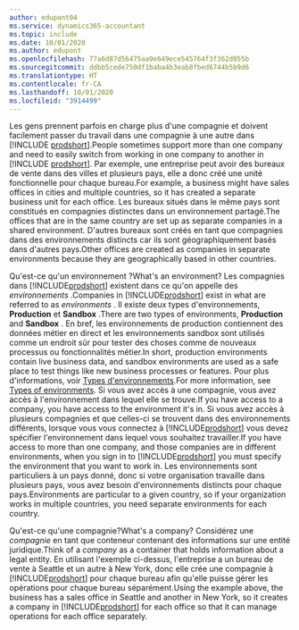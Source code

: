 ```yaml
---
author: edupont04
ms.service: dynamics365-accountant
ms.topic: include
ms.date: 10/01/2020
ms.author: edupont
ms.openlocfilehash: 77a6d87d56475aa9e649ece545764f3f362d055b
ms.sourcegitcommit: ddbb5cede750df1baba4b3eab8fbed6744b5b9d6
ms.translationtype: HT
ms.contentlocale: fr-CA
ms.lasthandoff: 10/01/2020
ms.locfileid: "3914499"
---
```

<span data-ttu-id="486b8-101">Les gens prennent parfois en charge plus d'une compagnie et doivent facilement passer du travail dans une compagnie à une autre dans [!INCLUDE [prodshort](prodshort.md)].</span><span class="sxs-lookup"><span data-stu-id="486b8-101">People sometimes support more than one company and need to easily switch from working in one company to another in [!INCLUDE [prodshort](prodshort.md)].</span></span> <span data-ttu-id="486b8-102">Par exemple, une entreprise peut avoir des bureaux de vente dans des villes et plusieurs pays, elle a donc créé une unité fonctionnelle pour chaque bureau.</span><span class="sxs-lookup"><span data-stu-id="486b8-102">For example, a business might have sales offices in cities and multiple countries, so it has created a separate business unit for each office.</span></span> <span data-ttu-id="486b8-103">Les bureaux situés dans le même pays sont constitués en compagnies distinctes dans un environnement partagé.</span><span class="sxs-lookup"><span data-stu-id="486b8-103">The offices that are in the same country are set up as separate companies in a shared environment.</span></span> <span data-ttu-id="486b8-104">D'autres bureaux sont créés en tant que compagnies dans des environnements distincts car ils sont géographiquement basés dans d'autres pays.</span><span class="sxs-lookup"><span data-stu-id="486b8-104">Other offices are created as companies in separate environments because they are geographically based in other countries.</span></span>  

<span data-ttu-id="486b8-105">Qu'est-ce qu'un environnement ?</span><span class="sxs-lookup"><span data-stu-id="486b8-105">What's an environment?</span></span> <span data-ttu-id="486b8-106">Les compagnies dans [!INCLUDE[prodshort](prodshort.md)] existent dans ce qu'on appelle des *environnements* .</span><span class="sxs-lookup"><span data-stu-id="486b8-106">Companies in [!INCLUDE[prodshort](prodshort.md)] exist in what are referred to as *environments* .</span></span> <span data-ttu-id="486b8-107">Il existe deux types d'environnements, **Production** et **Sandbox** .</span><span class="sxs-lookup"><span data-stu-id="486b8-107">There are two types of environments, **Production** and **Sandbox** .</span></span> <span data-ttu-id="486b8-108">En bref, les environnements de production contiennent des données métier en direct et les environnements sandbox sont utilisés comme un endroit sûr pour tester des choses comme de nouveaux processus ou fonctionnalités métier.</span><span class="sxs-lookup"><span data-stu-id="486b8-108">In short, production environments contain live business data, and sandbox environments are used as a safe place to test things like new business processes or features.</span></span> <span data-ttu-id="486b8-109">Pour plus d'informations, voir [Types d'environnements](/dynamics365/business-central/dev-itpro/administration/tenant-admin-center-environments#types-of-environments).</span><span class="sxs-lookup"><span data-stu-id="486b8-109">For more information, see [Types of environments](/dynamics365/business-central/dev-itpro/administration/tenant-admin-center-environments#types-of-environments).</span></span> <span data-ttu-id="486b8-110">Si vous avez accès à une compagnie, vous avez accès à l'environnement dans lequel elle se trouve.</span><span class="sxs-lookup"><span data-stu-id="486b8-110">If you have access to a company, you have access to the environment it's in.</span></span> <span data-ttu-id="486b8-111">Si vous avez accès à plusieurs compagnies et que celles-ci se trouvent dans des environnements différents, lorsque vous vous connectez à [!INCLUDE[prodshort](prodshort.md)] vous devez spécifier l'environnement dans lequel vous souhaitez travailler.</span><span class="sxs-lookup"><span data-stu-id="486b8-111">If you have access to more than one company, and those companies are in different environments, when you sign in to [!INCLUDE[prodshort](prodshort.md)] you must specify the environment that you want to work in.</span></span> <span data-ttu-id="486b8-112">Les environnements sont particuliers à un pays donné, donc si votre organisation travaille dans plusieurs pays, vous avez besoin d'environnements distincts pour chaque pays.</span><span class="sxs-lookup"><span data-stu-id="486b8-112">Environments are particular to a given country, so if your organization works in multiple countries, you need separate environments for each country.</span></span>  

<span data-ttu-id="486b8-113">Qu'est-ce qu'une compagnie?</span><span class="sxs-lookup"><span data-stu-id="486b8-113">What's a company?</span></span> <span data-ttu-id="486b8-114">Considérez une *compagnie* en tant que conteneur contenant des informations sur une entité juridique.</span><span class="sxs-lookup"><span data-stu-id="486b8-114">Think of a *company* as a container that holds information about a legal entity.</span></span> <span data-ttu-id="486b8-115">En utilisant l'exemple ci-dessus, l'entreprise a un bureau de vente à Seattle et un autre à New York, donc elle crée une compagnie à [!INCLUDE[prodshort](prodshort.md)] pour chaque bureau afin qu'elle puisse gérer les opérations pour chaque bureau séparément.</span><span class="sxs-lookup"><span data-stu-id="486b8-115">Using the example above, the business has a sales office in Seattle and another in New York, so it creates a company in [!INCLUDE[prodshort](prodshort.md)] for each office so that it can manage operations for each office separately.</span></span>  
